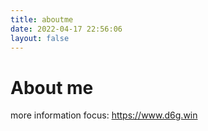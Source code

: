 ```yaml
---
title: aboutme
date: 2022-04-17 22:56:06
layout: false
---
```


<!DOCTYPE html>
<html lang="zh_CN">
<head>
</head>
<body>
<aritcle>
<h1>About me</h1>
<p>more information focus: <a href="https://www.d6g.win">https://www.d6g.win</a></p>
</article>
<script src='//unpkg.com/valine/dist/Valine.min.js'></script>
<div id="vcomments"></div>
<script>
    new Valine({
        el: '#vcomments',
        appId: 'KcdKLtMNO9aYyv1gANiS94tu-gzGzoHsz',
        appKey: '2nMmOqKC9dPh37urNvWHCTuY',
    });
</script>
</body>
</html>

